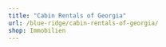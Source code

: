 ```yaml
---
title: "Cabin Rentals of Georgia"
url: /blue-ridge/cabin-rentals-of-georgia/
shop: Immobilien
---
```

